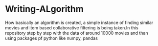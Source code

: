 # Writing-ALgorithm
How basically an algorithm is created, a simple instance of finding similar movies and item based collaborative filtering is being taken.In this repository step by step with the data of around 10000 movies and than using packages pf python like numpy, pandas 
